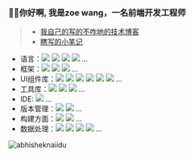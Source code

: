 
  ### 👋👋你好啊, 我是zoe wang，一名前端开发工程师

> - [我自己的写的不咋地的技术博客](https://dflxm.gitee.io)
> - [瞎写的小笔记](https://github.com/akitsukiWong/akitsukiWong/issues)


- 语言：![](https://img.shields.io/badge/JavaScript-323330?style=for-the-badge&logo=javascript&logoColor=F7DF1E) ![](https://img.shields.io/badge/TypeScript-007ACC?style=for-the-badge&logo=typescript&logoColor=white) ![](https://img.shields.io/badge/HTML5-E34F26?style=for-the-badge&logo=html5&logoColor=white) ![](https://img.shields.io/badge/CSS3-1572B6?style=for-the-badge&logo=css3&logoColor=white) ...
- 框架：![](https://img.shields.io/badge/React-20232A?style=for-the-badge&logo=react&logoColor=61DAFB) ![](https://img.shields.io/badge/Vue.js-35495E?style=for-the-badge&logo=vuedotjs&logoColor=4FC08D) ![](https://img.shields.io/badge/Node.js-43853D?style=for-the-badge&logo=node-dot-js&logoColor=white) ...
- UI组件库：![](https://img.shields.io/badge/Ant_Design-0170FE?style=for-the-badge&logo=Ant%20Design&logoColor=fff&labelColor=F74455) ![](https://img.shields.io/badge/element-409EFF?style=for-the-badge&logo=&logoColor=fff) ![](https://img.shields.io/badge/iview-2d8cf0?style=for-the-badge&logo=&logoColor=fff) ![](https://img.shields.io/badge/Vant-36D7B7?style=for-the-badge&logo=&logoColor=fff) ![](https://img.shields.io/badge/Bootstrap-7952B3?style=for-the-badge&logo=Bootstrap&logoColor=fff) ![](https://img.shields.io/badge/layui-009688?style=for-the-badge&logo=&logoColor=fff) ...
- 工具库：![](https://img.shields.io/badge/jQuery-0769AD?style=for-the-badge&logo=jquery&logoColor=white) ![](https://img.shields.io/badge/Lodash-3492FF?style=for-the-badge) ![](https://img.shields.io/badge/day.js-FF5F4C?style=for-the-badge) ...
- IDE:  ![](https://img.shields.io/badge/Visual_Studio_Code-0078D4?style=for-the-badge&logo=visual%20studio%20code&logoColor=white) ...
- 版本管理：![](https://img.shields.io/badge/Git-F05032?style=for-the-badge&logo=git&logoColor=white) ![](https://img.shields.io/badge/Svn-809CC9?style=for-the-badge&logo=Subversion&logoColor=white) ...
- 构建方面：![](https://img.shields.io/badge/Webpack-1E71B3?style=for-the-badge&logo=Webpack&logoColor=8DD6F9) ![](https://img.shields.io/badge/gulp-CF4647?style=for-the-badge&logo=gulp&logoColor=fff) ...
- 数据处理：![](https://img.shields.io/badge/Apache_ECharts-gray?style=for-the-badge&logo=Apache%20ECharts&logoColor=fff&labelColor=AA344D) ![](https://img.shields.io/badge/AntV-873BF3?style=for-the-badge&logo=AntV&labelColor=FBA814) ![](https://img.shields.io/badge/Highcharts-47475C?style=for-the-badge&logo=AntV&labelColor=FBA814) ![](https://img.shields.io/badge/D3.js-fff?style=for-the-badge&logo=D3.js&logoColor=fff&labelColor=F9A03C) ...
 
 <img src="https://github-readme-stats.vercel.app/api?username=akitsukiWong&show_icons=true&theme=gotham" alt="abhisheknaiidu" />

